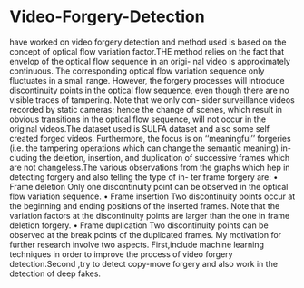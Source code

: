 # Video-Forgery-Detection
 have worked on video forgery detection and method used is based on the concept of optical flow variation factor.THE method relies on the fact that envelop of the optical flow sequence in an origi- nal video is approximately continuous. The corresponding optical flow variation sequence only fluctuates in a small range. However, the forgery processes will introduce discontinuity points in the optical flow sequence, even though there are no visible traces of tampering. Note that we only con- sider surveillance videos recorded by static cameras; hence the change of scenes, which result in obvious transitions in the optical flow sequence, will not occur in the original videos.The dataset used is SULFA dataset and also some self created forged videos. Furthermore, the focus is on ‘‘meaningful’’ forgeries (i.e. the tampering operations which can change the semantic meaning) in- cluding the deletion, insertion, and duplication of successive frames which are not changeless.The various observations from the graphs which hep in detecting forgery and also telling the type of in- ter frame forgery are: • Frame deletion Only one discontinuity point can be observed in the optical flow variation sequence. • Frame insertion Two discontinuity points occur at the beginning and ending positions of the inserted frames. Note that the variation factors at the discontinuity points are larger than the one in frame deletion forgery. • Frame duplication Two discontinuity points can be observed at the break points of the duplicated frames. My motivation for further research involve two aspects. First,include machine learning techniques in order to improve the process of video forgery detection.Second ,try to detect copy-move forgery and also work in the detection of deep fakes.
